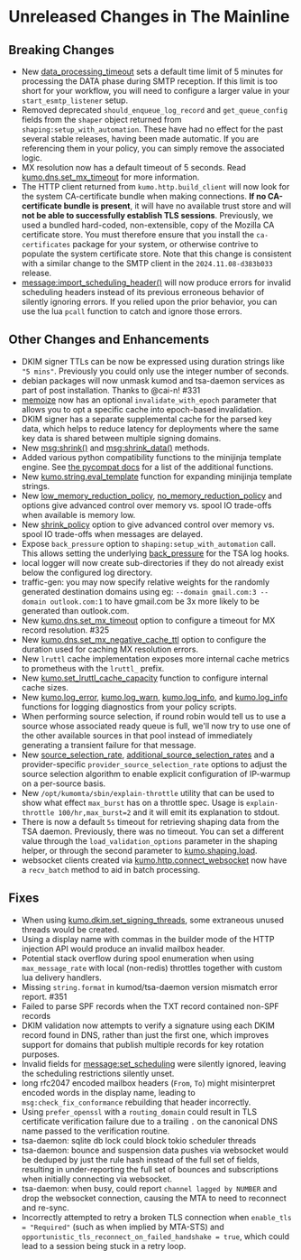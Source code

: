 # Unreleased Changes in The Mainline

## Breaking Changes
* New
  [data_processing_timeout](../reference/kumo/start_esmtp_listener/data_processing_timeout.md)
  sets a default time limit of 5 minutes for processing the DATA phase during
  SMTP reception.  If this limit is too short for your workflow, you will
  need to configure a larger value in your `start_esmtp_listener` setup.
* Removed deprecated `should_enqueue_log_record` and `get_queue_config` fields
  from the `shaper` object returned from `shaping:setup_with_automation`.
  These have had no effect for the past several stable releases, having been
  made automatic. If you are referencing them in your policy, you can simply
  remove the associated logic.
* MX resolution now has a default timeout of 5 seconds. Read
  [kumo.dns.set_mx_timeout](../reference/kumo.dns/set_mx_timeout.md) for more
  information.
* The HTTP client returned from `kumo.http.build_client` will now look for the
  system CA-certificate bundle when making connections. **If no CA-certificate
  bundle is present**, it will have no available trust store and will **not be
  able to successfully establish TLS sessions**. Previously, we used a bundled
  hard-coded, non-extensible, copy of the Mozilla CA certificate store. You
  must therefore ensure that you install the `ca-certificates` package for your
  system, or otherwise contrive to populate the system certificate store. Note
  that this change is consistent with a similar change to the SMTP client in
  the `2024.11.08-d383b033` release.
* [message:import_scheduling_header()](../reference/message/import_scheduling_header.md)
  will now produce errors for invalid scheduling headers instead of its
  previous erroneous behavior of silently ignoring errors. If you relied upon
  the prior behavior, you can use the lua `pcall` function to catch and ignore
  those errors.

## Other Changes and Enhancements

* DKIM signer TTLs can be now be expressed using duration strings like `"5
  mins"`. Previously you could only use the integer number of seconds.
* debian packages will now unmask kumod and tsa-daemon services as part
  of post installation.  Thanks to @cai-n! #331
* [memoize](../reference/kumo/memoize.md) now has an optional
  `invalidate_with_epoch` parameter that allows you to opt a specific cache
  into epoch-based invalidation.
* DKIM signer has a separate supplemental cache for the parsed key data,
  which helps to reduce latency for deployments where the same key data
  is shared between multiple signing domains.
* New [msg:shrink()](../reference/message/shrink.md) and
  [msg:shrink_data()](../reference/message/shrink_data.md) methods.
* Added various python compatibility functions to the minijinja template engine.
  See [the pycompat
  docs](https://docs.rs/minijinja-contrib/latest/minijinja_contrib/pycompat/fn.unknown_method_callback.html)
  for a list of the additional functions.
* New [kumo.string.eval_template](../reference/string/eval_template.md)
  function for expanding minijinja template strings.
* New [low_memory_reduction_policy](../reference/kumo/make_egress_path/low_memory_reduction_policy.md),
  [no_memory_reduction_policy](../reference/kumo/make_egress_path/no_memory_reduction_policy.md) and
  options give advanced control over memory vs. spool IO trade-offs when
  available is memory low.
* New [shrink_policy](../reference/kumo/make_queue_config/shrink_policy.md)
  option to give advanced control over memory vs. spool IO trade-offs when
  messages are delayed.
* Expose `back_pressure` option to `shaping:setup_with_automation` call. This
  allows setting the underlying
  [back_pressure](../reference/kumo/configure_log_hook.md) for the TSA log
  hooks.
* local logger will now create sub-directories if they do not already exist
  below the configured log directory.
* traffic-gen: you may now specify relative weights for the randomly generated destination
  domains using eg: `--domain gmail.com:3 --domain outlook.com:1` to have gmail.com
  be 3x more likely to be generated than outlook.com.
* New [kumo.dns.set_mx_timeout](../reference/kumo.dns/set_mx_timeout.md) option
  to configure a timeout for MX record resolution. #325
* New [kumo.dns.set_mx_negative_cache_ttl](../reference/kumo.dns/set_mx_negative_cache_ttl.md)
  option to configure the duration used for caching MX resolution errors.
* New `lruttl` cache implementation exposes more internal cache metrics to
  prometheus with the `lruttl_` prefix.
* New [kumo.set_lruttl_cache_capacity](../reference/kumo/set_lruttl_cache_capacity.md)
  function to configure internal cache sizes.
* New [kumo.log_error](../reference/kumo/log_error.md),
  [kumo.log_warn](../reference/kumo/log_warn.md),
  [kumo.log_info](../reference/kumo/log_info.md), and
  [kumo.log_info](../reference/kumo/log_debug.md) functions for logging
  diagnostics from your policy scripts.
* When performing source selection, if round robin would tell us to use a
  source whose associated ready queue is full, we'll now try to use one of the
  other available sources in that pool instead of immediately generating a
  transient failure for that message.
* New
  [source_selection_rate](../reference/kumo/make_egress_path/source_selection_rate.md),
  [additional_source_selection_rates](../reference/kumo/make_egress_path/additional_source_selection_rates.md)
  and a provider-specific `provider_source_selection_rate` options to adjust
  the source selection algorithm to enable explicit configuration of IP-warmup
  on a per-source basis.
* New `/opt/kumomta/sbin/explain-throttle` utility that can be used to show
  what effect `max_burst` has on a throttle spec. Usage is `explain-throttle 100/hr,max_burst=2`
  and it will emit its explanation to stdout.
* There is now a default `5s` timeout for retrieving shaping data from
  the TSA daemon.  Previously, there was no timeout.  You can set a different
  value through the `load_validation_options` parameter in the shaping
  helper, or through the second parameter to [kumo.shaping.load](../reference/kumo.shaping/load.md).
* websocket clients created via
  [kumo.http.connect_websocket](../reference/kumo.http/connect_websocket.md)
  now have a `recv_batch` method to aid in batch processing.

## Fixes

* When using
  [kumo.dkim.set_signing_threads](../reference/kumo.dkim/set_signing_threads.md),
  some extraneous unused threads would be created.
* Using a display name with commas in the builder mode of the HTTP injection
  API would produce an invalid mailbox header.
* Potential stack overflow during spool enumeration when using
  `max_message_rate` with local (non-redis) throttles together with custom lua delivery
  handlers.
* Missing `string.format` in kumod/tsa-daemon version mismatch error report. #351
* Failed to parse SPF records when the TXT record contained non-SPF records
* DKIM validation now attempts to verify a signature using each DKIM record
  found in DNS, rather than just the first one, which improves support for
  domains that publish multiple records for key rotation purposes.
* Invalid fields for [message:set_scheduling](../reference/message/set_scheduling.md)
  were silently ignored, leaving the scheduling restrictions silently unset.
* long rfc2047 encoded mailbox headers (`From`, `To`) might misinterpret
  encoded words in the display name, leading to `msg:check_fix_conformance`
  rebuilding that header incorrectly.
* Using `prefer_openssl` with a `routing_domain` could result in TLS certificate
  verification failure due to a trailing `.` on the canonical DNS name passed
  to the verification routine.
* tsa-daemon: sqlite db lock could block tokio scheduler threads
* tsa-daemon: bounce and suspension data pushes via websocket would be deduped
  by just the rule hash instead of the full set of fields, resulting in
  under-reporting the full set of bounces and subscriptions when initially
  connecting via websocket.
* tsa-daemon: when busy, could report `channel lagged by NUMBER` and drop the
  websocket connection, causing the MTA to need to reconnect and re-sync.
* Incorrectly attempted to retry a broken TLS connection when `enable_tls =
  "Required"` (such as when implied by MTA-STS) and
  `opportunistic_tls_reconnect_on_failed_handshake = true`, which could
  lead to a session being stuck in a retry loop.
